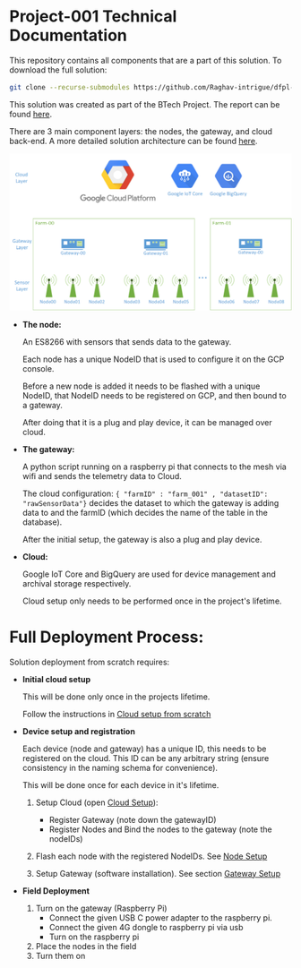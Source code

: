 # Project-001 Technical Documentation

This repository contains all components that are a part of this solution. To download the full solution:

```sh
git clone --recurse-submodules https://github.com/Raghav-intrigue/dfpl-project001
```

This solution was created as part of the BTech Project. The report can be found [here](./documentation/BTP-Report.pdf).

There are 3 main component layers: the nodes, the gateway, and cloud back-end. A more detailed solution architecture can be found [here](./documentation/Architecture-Description.pdf).

![Network Architecture](./documentation/imgs/layers.png)

* **The node:**
  
  An ES8266 with sensors that sends data to the gateway.

  Each node has a unique NodeID that is used to configure it on the GCP console.

  Before a new node is added it needs to be flashed with a unique NodeID, that NodeID needs to be registered on GCP, and then bound to a gateway.

  After doing that it is a plug and play device, it can be managed over cloud.

* **The gateway:**
  
  A python script running on a raspberry pi that connects to the mesh via wifi and sends the telemetry data to Cloud.
  
  The cloud configuration: `{ "farmID" : "farm_001" , "datasetID": "rawSensorData"}` decides the dataset to which the gateway is adding data to and the farmID (which decides the name of the table in the database).

  After the initial setup, the gateway is also a plug and play device.

* **Cloud:**
  
  Google IoT Core and BigQuery are used for device management and archival storage respectively.

  Cloud setup only needs to be performed once in the project's lifetime.


# Full Deployment Process:

Solution deployment from scratch requires:

* **Initial cloud setup**
   
   This will be done only once in the projects lifetime.
   
   Follow the instructions in [Cloud setup from scratch](./documentation/cloud.md)

* **Device setup and registration**

    Each device (node and gateway) has a unique ID, this needs to be registered on the cloud. This ID can be any arbitrary string (ensure consistency in the naming schema for convenience).
    
    This will be done once for each device in it's lifetime.

    1. Setup Cloud (open [Cloud Setup](./documentation/cloud.md)):
       * Register Gateway (note down the gatewayID)
       * Register Nodes and Bind the nodes to the gateway (note the nodeIDs)

    2. Flash each node with the registered NodeIDs. See [Node Setup](https://github.com/Raghav-intrigue/dfpl-project001-node)

    3. Setup Gateway (software installation). See section [Gateway Setup](https://github.com/Raghav-intrigue/dfpl-project001-gateway)

* **Field Deployment**
  
  1. Turn on the gateway (Raspberry Pi)
     * Connect the given USB C power adapter  to the raspberry pi.
     * Connect the given 4G dongle to raspberry pi via usb
     * Turn on the raspberry pi
  2. Place the nodes in the field
  3. Turn them on
